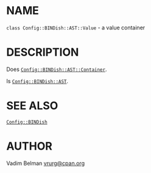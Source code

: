 NAME
====

`class Config::BINDish::AST::Value` - a value container

DESCRIPTION
===========

Does [`Config::BINDish::AST::Container`](https://github.com/vrurg/raku-Config-BINDish/blob/v0.0.1/docs/md/Config/BINDish/AST/Container.md).

Is [`Config::BINDish::AST`](https://github.com/vrurg/raku-Config-BINDish/blob/v0.0.1/docs/md/Config/BINDish/AST.md).

SEE ALSO
========

[`Config::BINDish`](https://github.com/vrurg/raku-Config-BINDish/blob/v0.0.1/docs/md/Config/BINDish.md)

AUTHOR
======

Vadim Belman <vrurg@cpan.org>

